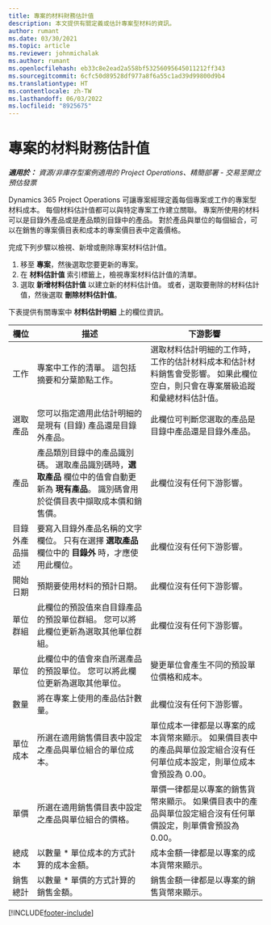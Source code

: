 ```yaml
---
title: 專案的材料財務估計值
description: 本文提供有關定義或估計專案型材料的資訊。
author: rumant
ms.date: 03/30/2021
ms.topic: article
ms.reviewer: johnmichalak
ms.author: rumant
ms.openlocfilehash: eb33c8e2ead2a558bf53256095645011212ff343
ms.sourcegitcommit: 6cfc50d89528df977a8f6a55c1ad39d99800d9b4
ms.translationtype: HT
ms.contentlocale: zh-TW
ms.lasthandoff: 06/03/2022
ms.locfileid: "8925675"
---
```

# <a name="financial-estimates-for-materials-on-projects"></a>專案的材料財務估計值

_**適用於：** 資源/非庫存型案例適用的 Project Operations、精簡部署 - 交易至開立預估發票_

Dynamics 365 Project Operations 可讓專案經理定義每個專案或工作的專案型材料成本。 每個材料估計值都可以與特定專案工作建立關聯。 專案所使用的材料可以是目錄外產品或是產品類別目錄中的產品。 對於產品與單位的每個組合，可以在銷售的專案價目表和成本的專案價目表中定義價格。  

完成下列步驟以檢視、新增或刪除專案材料估計值。

1. 移至 **專案**，然後選取您要更新的專案。
2. 在 **材料估計值** 索引標籤上，檢視專案材料估計值的清單。
3. 選取 **新增材料估計值** 以建立新的材料估計值。 或者，選取要刪除的材料估計值，然後選取 **刪除材料估計值**。

下表提供有關專案中 **材料估計明細** 上的欄位資訊。 

| **欄位** | **描述** | **下游影響** |
| --- | --- | --- |
| 工作​​ | 專案中工作的清單。 這包括摘要和分葉節點工作。 | 選取材料估計明細的工作時，工作的估計材料成本和估計材料銷售會受影響。 如果此欄位空白，則只會在專案層級追蹤和彙總材料估計值。 |
| 選取產品 |  您可以指定適用此估計明細的是現有 (目錄) 產品還是目錄外產品。 | 此欄位可判斷您選取的產品是目錄中產品還是目錄外產品。 |
| 產品 | 產品類別目錄中的產品識別碼。 選取產品識別碼時，**選取產品** 欄位中的值會自動更新為 **現有產品**。 識別碼會用於從價目表中擷取成本價和銷售價。 | 此欄位沒有任何下游影響。 |
| 目錄外產品描述 | 要寫入目錄外產品名稱的文字欄位。 只有在選擇 **選取產品** 欄位中的 **目錄外** 時，才應使用此欄位。| 此欄位沒有任何下游影響。 |
| 開始日期 | 預期要使用材料的預計日期。 | 此欄位沒有任何下游影響。 |
| 單位群組 | 此欄位的預設值來自目錄產品的預設單位群組。 您可以將此欄位更新為選取其他單位群組。 | 此欄位沒有任何下游影響。 |
| 單位 | 此欄位中的值會來自所選產品的預設單位。 您可以將此欄位更新為選取其他單位。 | 變更單位會產生不同的預設單位價格和成本。 |
| 數量 | 將在專案上使用的產品估計數量。 | 此欄位沒有任何下游影響。 |
| 單位成本 | 所選在適用銷售價目表中設定之產品與單位組合的單位成本。 | 單位成本一律都是以專案的成本貨幣來顯示。 如果價目表中的產品與單位設定組合沒有任何單位成本設定，則單位成本會預設為 0.00。 |
| 單價 | 所選在適用銷售價目表中設定之產品與單位組合的價格。 | 單價一律都是以專案的銷售貨幣來顯示。 如果價目表中的產品與單位設定組合沒有任何單價設定，則單價會預設為 0.00。|
| 總成本 | 以數量 \* 單位成本的方式計算的成本金額。| 成本金額一律都是以專案的成本貨幣來顯示。 |
| 銷售總計 | 以數量 \* 單價的方式計算的銷售金額。 | 銷售金額一律都是以專案的銷售貨幣來顯示。 |


[!INCLUDE[footer-include](../includes/footer-banner.md)]
